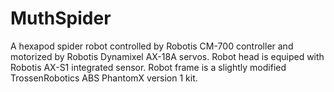 # MuthSpider 

A hexapod spider robot controlled by Robotis CM-700 controller and motorized by Robotis Dynamixel AX-18A servos. Robot head is equiped with Robotis AX-S1 integrated sensor. Robot frame is a slightly modified TrossenRobotics ABS PhantomX version 1 kit.